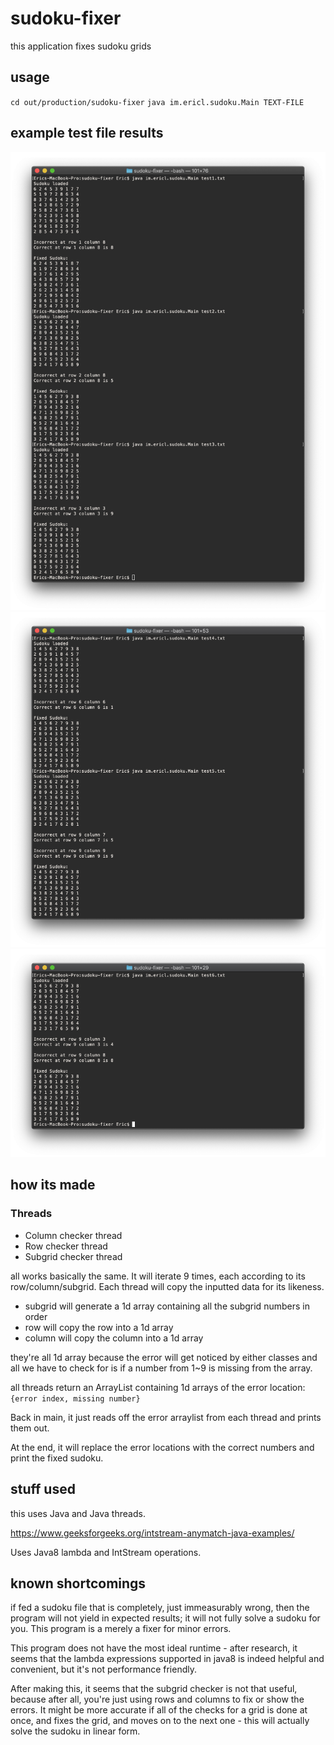 # sudoku-fixer
this application fixes sudoku grids

## usage
`cd out/production/sudoku-fixer`
`java im.ericl.sudoku.Main TEXT-FILE`

## example test file results

![test1.txt & text2.txt & test3.txt](test123results.png)
![test4.txt & test5.txt](test45results.png)
![test6.txt](test6results.png)

## how its made

### Threads
- Column checker thread
- Row checker thread
- Subgrid checker thread

all works basically the same. It will iterate 9 times, each according to its row/column/subgrid. Each thread will copy the inputted data for its likeness.
- subgrid will generate a 1d array containing all the subgrid numbers in order
- row will copy the row into a 1d array
- column will copy the column into a 1d array

they're all 1d array because the error will get noticed by either classes and all we have to check for is if a number from 1~9 is missing from the array.

all threads return an ArrayList containing 1d arrays of the error location: ` {error index, missing number} `

Back in main, it just reads off the error arraylist from each thread and prints them out.

At the end, it will replace the error locations with the correct numbers and print the fixed sudoku.

## stuff used
this uses Java and Java threads.

https://www.geeksforgeeks.org/intstream-anymatch-java-examples/

Uses Java8 lambda and IntStream operations.

## known shortcomings
if fed a sudoku file that is completely, just immeasurably wrong, then the program will not yield in expected results; it will not fully solve a sudoku for you. This program is a merely a fixer for minor errors.

This program does not have the most ideal runtime - after research, it seems that the lambda expressions supported in java8 is indeed helpful and convenient, but it's not performance friendly.

After making this, it seems that the subgrid checker is not that useful, because after all, you're just using rows and columns to fix or show the errors. It might be more accurate if all of the checks for a grid is done at once, and fixes the grid, and moves on to the next one - this will actually solve the sudoku in linear form.
